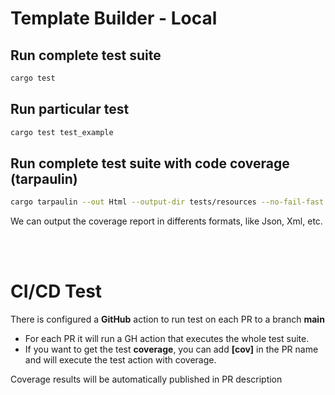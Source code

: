 # Template Builder - Local 

## Run complete test suite
  ```bash
  cargo test
  ```

## Run particular test
  ```bash
  cargo test test_example
  ```

## Run complete test suite with code coverage (tarpaulin)
  ```bash
  cargo tarpaulin --out Html --output-dir tests/resources --no-fail-fast
  ```
  We can output the coverage report in differents formats, like Json, Xml, etc.

<br>
<br>

# CI/CD Test
There is configured a **GitHub** action to run test on each PR to a branch **main** 

- For each PR it will run a GH action that executes the whole test suite.
- If you want to get the test **coverage**, you can add **[cov]** in the PR name and will execute the test action with coverage.

Coverage results will be automatically published in PR description